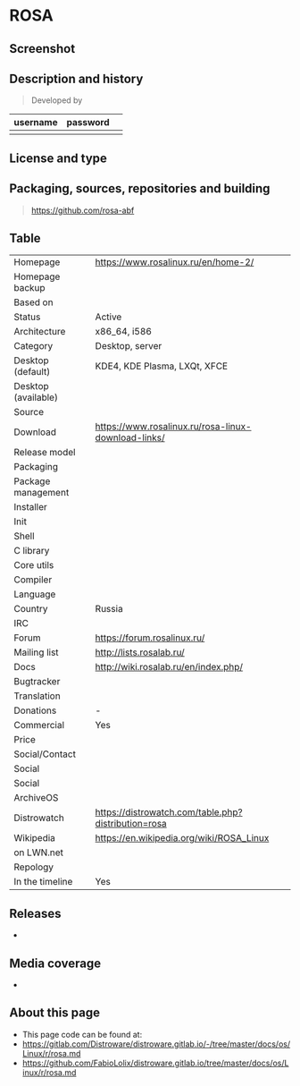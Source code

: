 # ROSA

## Screenshot


## Description and history

>

> Developed by

| username | password |  |
|----------|----------|--|
|  |  |  |


## License and type

>


## Packaging, sources, repositories and building

> <https://github.com/rosa-abf>


## Table

|                       |  |
|-----------------------|--|
| Homepage              | <https://www.rosalinux.ru/en/home-2/> |
| Homepage backup       |  |
| Based on              |  |
| Status                | Active |
| Architecture          | x86_64, i586 |
| Category              | Desktop, server |
| Desktop (default)     | KDE4, KDE Plasma, LXQt, XFCE |
| Desktop (available)   |  |
| Source                |  |
| Download              | <https://www.rosalinux.ru/rosa-linux-download-links/> |
| Release model         |  |
| Packaging             |  |
| Package management    |  |
| Installer             |  |
| Init                  |  |
| Shell                 |  |
| C library             |  |
| Core utils            |  |
| Compiler              |  |
| Language              |  |
| Country               | Russia |
| IRC                   |  |
| Forum                 | <https://forum.rosalinux.ru/> |
| Mailing list          | <http://lists.rosalab.ru/> |
| Docs                  | <http://wiki.rosalab.ru/en/index.php/> |
| Bugtracker            |  |
| Translation           |  |
| Donations             | - |
| Commercial            | Yes |
| Price                 |  |
| Social/Contact        |  |
| Social                |  |
| Social                |  |
| ArchiveOS             |  |
| Distrowatch           | <https://distrowatch.com/table.php?distribution=rosa> |
| Wikipedia             | <https://en.wikipedia.org/wiki/ROSA_Linux> |
| on LWN.net            |  |
| Repology              |  |
| In the timeline       | Yes |


## Releases

* 


## Media coverage

* 


## About this page

* This page code can be found at:
* <https://gitlab.com/Distroware/distroware.gitlab.io/-/tree/master/docs/os/Linux/r/rosa.md>
* <https://github.com/FabioLolix/distroware.gitlab.io/tree/master/docs/os/Linux/r/rosa.md>
